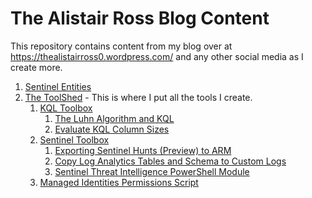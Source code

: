 # The Alistair Ross Blog Content


This repository contains content from my blog over at https://thealistairross0.wordpress.com/ and any other social media as I create more.

1. [Sentinel Entities](/Sentinel%20Entities/README.md)
1. [The ToolShed](/Toolshed/README.md) - This is where I put all the tools I create.
    1. [KQL Toolbox](/Toolshed/KQL%20Toolbox/README.md)
        1. [The Luhn Algorithm and KQL](/Toolshed/KQL%20Toolbox/the%20Luhn%20Algorithm.txt)    
        1. [Evaluate KQL Column Sizes](/Toolshed/KQL%20Toolbox/Evaluate%20Column%20Sizes.txt)
    1. [Sentinel Toolbox](/Toolshed/Sentinel%20Toolbox/README.md)
        1. [Exporting Sentinel Hunts (Preview) to ARM](/Toolshed/Sentinel%20Toolbox/Export-Hunts.ps1)
        1. [Copy Log Analytics Tables and Schema to Custom Logs](/Toolshed/Sentinel%20Toolbox/Copy-LogAnalyticsTable.ps1)  
        1. [Sentinel Threat Intelligence PowerShell Module](/Toolshed/Sentinel%20Toolbox/SentinelThreatIntelligence/README.MD)  
    1. [Managed Identities Permissions Script](/Toolshed/AssignManagedIdentitiesPermissions.ps1)

